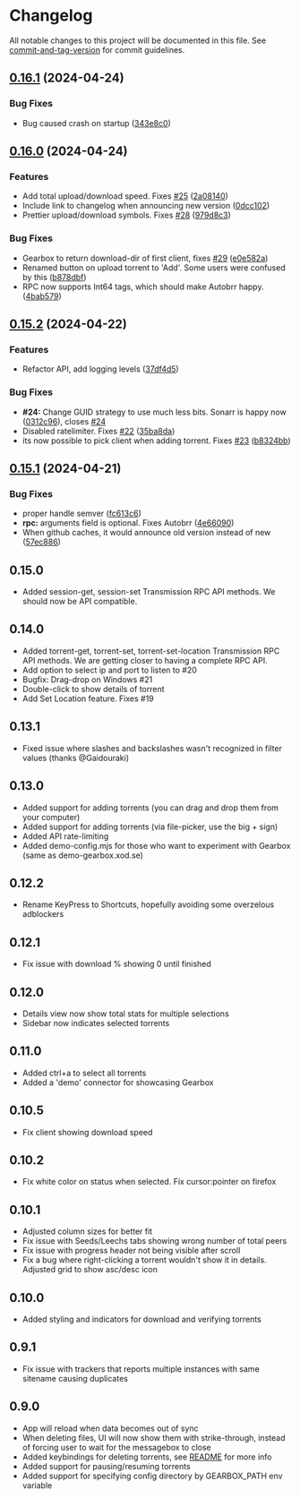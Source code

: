 # Changelog

All notable changes to this project will be documented in this file. See [commit-and-tag-version](https://github.com/absolute-version/commit-and-tag-version) for commit guidelines.

## [0.16.1](https://github.com/mikabytes/gearbox/compare/v0.16.0...v0.16.1) (2024-04-24)


### Bug Fixes

* Bug caused crash on startup ([343e8c0](https://github.com/mikabytes/gearbox/commit/343e8c05b5ac081cc614d92930ba90ed132ce690))

## [0.16.0](https://github.com/mikabytes/gearbox/compare/v0.15.2...v0.16.0) (2024-04-24)


### Features

* Add total upload/download speed. Fixes [#25](https://github.com/mikabytes/gearbox/issues/25) ([2a08140](https://github.com/mikabytes/gearbox/commit/2a081400f106c4e4b7aa145b2f25dc045a04ef28))
* Include link to changelog when announcing new version ([0dcc102](https://github.com/mikabytes/gearbox/commit/0dcc1026b09e600325a634836457ce54980fafb5))
* Prettier upload/download symbols. Fixes [#28](https://github.com/mikabytes/gearbox/issues/28) ([979d8c3](https://github.com/mikabytes/gearbox/commit/979d8c313c8a84a194ea6aa53774227f9cd85e3a))


### Bug Fixes

* Gearbox to return download-dir of first client, fixes [#29](https://github.com/mikabytes/gearbox/issues/29) ([e0e582a](https://github.com/mikabytes/gearbox/commit/e0e582a20c1b2825b65802af9c78314b9e0caa7e))
* Renamed button on upload torrent to 'Add'. Some users were confused by this ([b878dbf](https://github.com/mikabytes/gearbox/commit/b878dbfbe10ebd2cd89b9e8615d914d5e58a4201))
* RPC now supports Int64 tags, which should make Autobrr happy. ([4bab579](https://github.com/mikabytes/gearbox/commit/4bab579f08a3f4e21e46ea780bddd16bfc8c45ea))

## [0.15.2](https://github.com/mikabytes/gearbox/compare/v0.15.1...v0.15.2) (2024-04-22)


### Features

* Refactor API, add logging levels ([37df4d5](https://github.com/mikabytes/gearbox/commit/37df4d581f66f473cb160ca776b14743ef3e02c3))


### Bug Fixes

* **#24:** Change GUID strategy to use much less bits. Sonarr is happy now ([0312c96](https://github.com/mikabytes/gearbox/commit/0312c96c26ebad7ab191e219a83c76cab2d65b69)), closes [#24](https://github.com/mikabytes/gearbox/issues/24)
* Disabled ratelimiter. Fixes [#22](https://github.com/mikabytes/gearbox/issues/22) ([35ba8da](https://github.com/mikabytes/gearbox/commit/35ba8daf601cf0a46b6e7f1c7c3e643191c42c9e))
* its now possible to pick client when adding torrent. Fixes [#23](https://github.com/mikabytes/gearbox/issues/23) ([b8324bb](https://github.com/mikabytes/gearbox/commit/b8324bba9467bf1e989cd40b0dceb4ffb1faf248))

## [0.15.1](https://github.com/mikabytes/gearbox/compare/v0.15.0...v0.15.1) (2024-04-21)


### Bug Fixes

* proper handle semver ([fc613c6](https://github.com/mikabytes/gearbox/commit/fc613c68a257ea15a516c04876c6b41ed9ebfb91))
* **rpc:** arguments field is optional. Fixes Autobrr ([4e66090](https://github.com/mikabytes/gearbox/commit/4e660901dca2960ea15620dc7b8028a6e5283563))
* When github caches, it would announce old version instead of new ([57ec886](https://github.com/mikabytes/gearbox/commit/57ec88610e238db24c06dd107f85476f5dc51d00))

## 0.15.0

- Added session-get, session-set Transmission RPC API methods. We should now be API compatible.

## 0.14.0

- Added torrent-get, torrent-set, torrent-set-location Transmission RPC API methods. We are getting closer to having a complete RPC API.
- Add option to select ip and port to listen to #20
- Bugfix: Drag-drop on Windows #21
- Double-click to show details of torrent
- Add Set Location feature. Fixes #19

## 0.13.1

- Fixed issue where slashes and backslashes wasn't recognized in filter values (thanks @Gaidouraki)

## 0.13.0

- Added support for adding torrents (you can drag and drop them from your computer)
- Added support for adding torrents (via file-picker, use the big + sign)
- Added API rate-limiting
- Added demo-config.mjs for those who want to experiment with Gearbox (same as demo-gearbox.xod.se)

## 0.12.2

- Rename KeyPress to Shortcuts, hopefully avoiding some overzelous adblockers

## 0.12.1

- Fix issue with download % showing 0 until finished

## 0.12.0

- Details view now show total stats for multiple selections
- Sidebar now indicates selected torrents

## 0.11.0

- Added ctrl+a to select all torrents
- Added a 'demo' connector for showcasing Gearbox

## 0.10.5

- Fix client showing download speed

## 0.10.2

- Fix white color on status when selected. Fix cursor:pointer on firefox

## 0.10.1

- Adjusted column sizes for better fit
- Fix issue with Seeds/Leechs tabs showing wrong number of total peers
- Fix issue with progress header not being visible after scroll
- Fix a bug where right-clicking a torrent wouldn't show it in details. Adjusted grid to show asc/desc icon

## 0.10.0

- Added styling and indicators for download and verifying torrents

## 0.9.1

- Fix issue with trackers that reports multiple instances with same sitename causing duplicates

## 0.9.0

- App will reload when data becomes out of sync
- When deleting files, UI will now show them with strike-through, instead of forcing user to wait for the messagebox to close
- Added keybindings for deleting torrents, see [README](README.md) for more info
- Added support for pausing/resuming torrents
- Added support for specifying config directory by GEARBOX_PATH env variable
